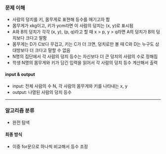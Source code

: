 ### 문제 이해
- 사람의 덩치를 키, 몸무게로 표현해 등수를 매기고자 함
- 몸무게가 xkg이고, 키가 ycm라면 이 사람의 덩치는 (x, y)로 표시됨
- A와 B의 덩치가 각각 (x, y), (p, q)라고 할 때 x > p, y > q라면 A의 덩치가 B의 덩치보다 크다고 말함
- 몸무게는 D가 C보다 무겁고, 키는 C가 더 크면, 덩치로만 볼 때 C와 D는 누구도 상대방보다 더 크다고 말할 수 없음
- N명의 집단에서 각 사람의 덩치 등수는 자신보다 더 큰 덩치의 사람의 수로 정해짐
- 학생 N명의 몸무게와 키가 담긴 입력을 읽어서 각 사람의 덩치 등수 계산해서 출력
#### input & output
- input: 전체 사람의 수 N, 각 사람의 몸무게와 키를 나타내는 x, y
- output: 나열된 사람의 덩치 등수
---
### 알고리즘 분류
- 완전 탐색
#### 최종 방식
- 이중 for문으로 하나씩 비교해서 등수 조정